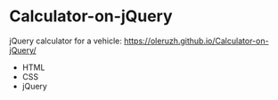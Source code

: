 # Calculator-on-jQuery
jQuery calculator for a vehicle: https://oleruzh.github.io/Calculator-on-jQuery/ 

- HTML
- CSS
- jQuery
